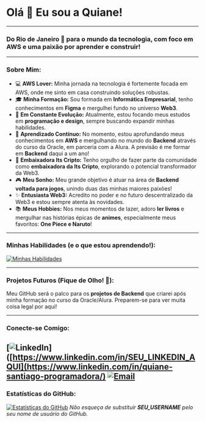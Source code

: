 # Olá 👋 Eu sou a Quiane!

---

### Do Rio de Janeiro 🌴 para o mundo da tecnologia, com foco em AWS e uma paixão por aprender e construir!

---

### Sobre Mim:
- 💻 **AWS Lover:** Minha jornada na tecnologia é fortemente focada em AWS, onde me sinto em casa construindo soluções robustas.
- 🎓 **Minha Formação:** Sou formada em **Informática Empresarial**, tenho conhecimentos em **Figma** e mergulhei fundo no universo **Web3**.
- 🌱 **Em Constante Evolução:** Atualmente, estou focando meus estudos em **programação e design**, sempre buscando expandir minhas habilidades.
- 🚀 **Aprendizado Contínuo:** No momento, estou aprofundando meus conhecimentos em **AWS** e mergulhando no mundo do **Backend** através do curso da Oracle, em parceria com a Alura. A previsão é me formar em **Backend** daqui a um ano!
- 🤝 **Embaixadora Its Cripto:** Tenho orgulho de fazer parte da comunidade como **embaixadora da Its Cripto**, explorando o potencial transformador da Web3.
- 🎮 **Meu Sonho:** Meu grande objetivo é atuar na área de **Backend voltada para jogos**, unindo duas das minhas maiores paixões!
- ✨ **Entusiasta Web3:** Acredito no poder e no futuro descentralizado da Web3 e estou sempre atenta às novidades.
- 📚 **Meus Hobbies:** Nos meus momentos de lazer, adoro **ler livros** e mergulhar nas histórias épicas de **animes**, especialmente meus favoritos: **One Piece e Naruto**!

---

### Minhas Habilidades (e o que estou aprendendo!):
[![Minhas Habilidades](https://skillicons.dev/icons?i=aws,figma,html,css,js,nodejs,python,git,github)](https://skillicons.dev)


---

### Projetos Futuros (Fique de Olho! 👀):
Meu GitHub será o palco para os **projetos de Backend** que criarei após minha formação no curso da Oracle/Alura. Preparem-se para ver muita coisa legal por aqui!

---

### Conecte-se Comigo:
[![LinkedIn](https://img.shields.io/badge/LinkedIn-0077B5?style=for-the-badge&logo=linkedin&logoColor=white)]([https://www.linkedin.com/in/SEU_LINKEDIN_AQUI](https://www.linkedin.com/in/quiane-santiago-programadora/)
[![Email](https://img.shields.io/badge/Email-D14836?style=for-the-badge&logo=gmail&logoColor=white)](mailto:quianeana@gmail.com)
---

### Estatísticas do GitHub:
[![Estatísticas do GitHub](https://github-readme-stats.vercel.app/api?username=Quiane&show_icons=true&theme=nord&hide_title=true&hide=contribs,prs)](https://github.com/anuraghazra/github-readme-stats)
*Não esqueça de substituir **SEU_USERNAME** pelo seu nome de usuário do GitHub.*
